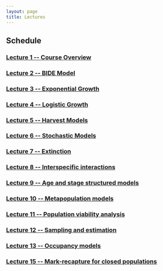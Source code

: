 ```yaml
---
layout: page
title: Lectures
---
```


## Schedule

### [Lecture 1 -- Course Overview](intro/intro.md)

### [Lecture 2 -- BIDE Model](BIDE/bide.md)

### [Lecture 3 -- Exponential Growth](exp-growth/exp-growth.md)

### [Lecture 4 -- Logistic Growth](logistic-growth/logistic-growth.md)

### [Lecture 5 -- Harvest Models](harvest/harvest.md)

### [Lecture 6 -- Stochastic Models](stochasticity/stochasticity.md)

### [Lecture 7 -- Extinction](extinction/extinction.md)

### [Lecture 8 -- Interspecific interactions](interspecific/interspecific.md)

### [Lecture 9 -- Age and stage structured models](age/age.md)

### [Lecture 10 -- Metapopulation models](metapop/metapop.md)

### [Lecture 11 -- Population viability analysis](pva/pva.md)

### [Lecture 12 -- Sampling and estimation](sampling/sampling.md)

### [Lecture 13 -- Occupancy models](occupancy/occupancy.md)

### [Lecture 15 -- Mark-recapture for closed populations](mark-recap-closed/mark-recap-closed.md)


